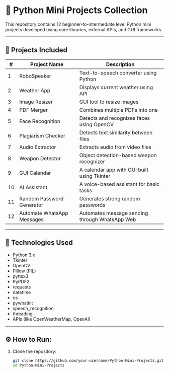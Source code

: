 # 🐍 Python Mini Projects Collection

This repository contains 12 beginner-to-intermediate level Python mini projects developed using core libraries, external APIs, and GUI frameworks.

---

## 📁 Projects Included

| #  | Project Name                 | Description |
|----|------------------------------|-------------|
| 1  | RoboSpeaker                  | Text-to-speech converter using Python |
| 2  | Weather App                  | Displays current weather using API |
| 3  | Image Resizer                | GUI tool to resize images |
| 4  | PDF Merger                   | Combines multiple PDFs into one |
| 5  | Face Recognition             | Detects and recognizes faces using OpenCV |
| 6  | Plagiarism Checker           | Detects text similarity between files |
| 7  | Audio Extractor              | Extracts audio from video files |
| 8  | Weapon Detector              | Object detection-based weapon recognizer |
| 9  | GUI Calendar                 | A calendar app with GUI built using Tkinter |
| 10 | AI Assistant                 | A voice-based assistant for basic tasks |
| 11 | Random Password Generator    | Generates strong random passwords |
| 12 | Automate WhatsApp Messages   | Automates message sending through WhatsApp Web |

---

## 🚀 Technologies Used

- Python 3.x
- Tkinter
- OpenCV
- Pillow (PIL)
- pyttsx3
- PyPDF2
- requests
- datetime
- os
- pywhatkit
- speech_recognition
- threading
- APIs (like OpenWeatherMap, OpenAI)

---

## ⚙️ How to Run:

1. Clone the repository:

   ```bash
   git clone https://github.com/your-username/Python-Mini-Projects.git
   cd Python-Mini-Projects
